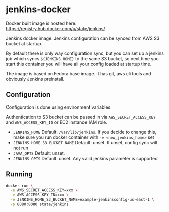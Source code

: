 # jenkins-docker

Docker built image is hosted here: https://registry.hub.docker.com/u/state/jenkins/

Jenkins docker image. Jenkins configuration can be synced from AWS S3 bucket at
startup.

By default there is only way configuration sync, but you can set up a jenkins
job which syncs `${JENKINS_HOME}` to the same S3 bucket, so next time you start
this container you will have all your config loaded at startup time.

The image is based on Fedora base image. It has git, aws cli tools and
obviously Jenkins preinstall.

## Configuration

Configuration is done using environment variables.

Authentication to S3 bucket can be passed in via `AWS_SECRET_ACCESS_KEY` and
`AWS_ACCESS_KEY_ID` or EC2 instance IAM role.

- `JENKINS_HOME` Default: `/var/lib/jenkins`. If you decide to change this,
  make sure you run docker container with `-v <new_jenkins_home>` set
- `JENKINS_HOME_S3_BUCKET_NAME` Default: unset. If unset, config sync will not run
- `JAVA_OPTS` Default: unset.
- `JENKINS_OPTS` Default: unset. Any valid jenkins parameter is supported

## Running

```bash
docker run \
  -e AWS_SECRET_ACCESS_KEY=xxx \
  -e AWS_ACCESS_KEY_ID=xxx \
  -e JENKINS_HOME_S3_BUCKET_NAME=example-jenkinsconfig-us-east-1 \
  -p 8080:8080 state/jenkins
```

